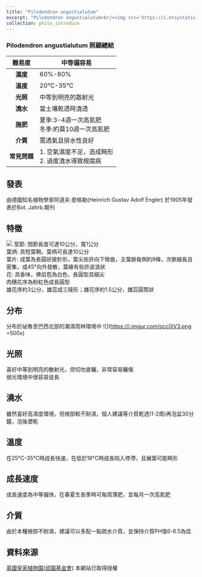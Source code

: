 ```yaml
---
title: "Pilodendron angustialutum"
excerpt: "Pilodendron angustialutum<br/><img src='https://i.etsystatic.com/29825396/r/il/2fb033/3336075217/il_fullxfull.3336075217_3dmx.jpg' width='500' >"
collection: philo_introduce
---
```


### Pilodendron angustialutum 照顧總結

|**難易度**|中等偏容易 |
|:-:|-|
|**濕度**|60%-80%|
|**溫度**|20°C-35°C|
|**光照**|中等到明亮的散射光|
|**澆水**|當土壤乾透時澆透|
|**施肥**|夏季:3-4週一次高氮肥<br>冬季:約莫10週一次高氮肥|
|**介質**|需透氣且排水性良好|
|**常見問題**|1. 空氣濕度不足，造成畸形<br>2. 過度澆水導致根腐病|

## 發表

由德國知名植物學家阿道夫·恩格勒(Heinrich Gustav Adolf Engler) 於1905年發表於Bot. Jahrb.期刊

## 特徵

![](https://i.etsystatic.com/29825396/r/il/2fb033/3336075217/il_fullxfull.3336075217_3dmx.jpg)
莖節: 間節長度可達10公分，寬1公分<br>
葉炳: 具短葉鞘，葉柄可長達10公分<br>
葉片: 成葉為長圓狀披針形，葉尖些許向下彎曲，主葉脈每側約9條，次脈細長且密集，成45°向外發散，葉緣有些許波浪狀<br>
花: 具香味，佛焰苞為白色，長圓型具細尖<br>肉穗花序為粉紅色成長圓型<br>雄花序約3公分，雄蕊成三稜形；雌花序約1.5公分，雌蕊圓筒狀

## 分布

分布於祕魯至巴西北部的潮濕雨林環境中
![](https://i.imgur.com/occ0iV3.png =500x)

## 光照

喜好中等到明亮的散射光，但切勿直曬，非常容易曬傷<br>
弱光環境中很容易徒長

## 澆水

雖然喜好高濕度環境，但根部較不耐濕，個人建議等介質乾透(1-2周)再泡盆30分鐘，泡後瀝乾

## 溫度

在25°C-35°C時成長快速，在低於18°C時成長陷入停滯，且展葉可能畸形

## 成長速度

成長速度為中等偏快，在春夏生長季時可每周薄肥，並每月一次高氮肥

## 介質

由於本種根部不耐濕，建議可以多配一點疏水介質，並保持介質PH值6-6.5為佳

## 資料來源

[英國皇家植物園(邱園基金會)](https://powo.science.kew.org/taxon/urn:lsid:ipni.org:names:192961-2)
本網站已取得授權

